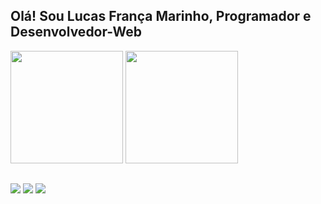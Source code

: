 ## Olá! Sou Lucas França Marinho, Programador e Desenvolvedor-Web

<div>
<img height="180em" src="https://github-readme-stats.vercel.app/api?username=LucasMarinho53&show_icons=true&theme=transparent"/>
<img height="180em" src="https://github-readme-stats.vercel.app/api/top-langs/?username=LucasMarinho53&layout=compact&theme=transparent"/>
<div/>



##

<div> 
  <a href="mailto:lucasfrancamarinho16@gmail.com"><img src="https://img.shields.io/badge/-Gmail-%23333?style=for-the-badge&logo=gmail&logoColor=white" target="_blank"></a>
  <a href="https://www.linkedin.com/in/lucas-fran%C3%A7a-marinho-570905223/" target="_blank"><img src="https://img.shields.io/badge/-LinkedIn-%230077B5?style=for-the-badge&logo=linkedin&logoColor=white" target="_blank"></a> 
  <a href="https://wa.me/5521965540029" target="_blank"><img src="https://img.shields.io/badge/-whatsapp-%40CE50?style=for-the-badge&logo=whatsapp&logoColor=white" target="_blank"></a> 
  
</div>
